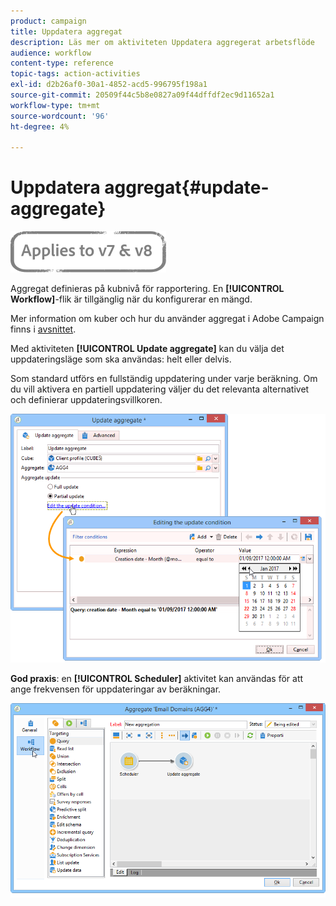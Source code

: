 ```yaml
---
product: campaign
title: Uppdatera aggregat
description: Läs mer om aktiviteten Uppdatera aggregerat arbetsflöde
audience: workflow
content-type: reference
topic-tags: action-activities
exl-id: d2b26af0-30a1-4852-acd5-996795f198a1
source-git-commit: 20509f44c5b8e0827a09f44dffdf2ec9d11652a1
workflow-type: tm+mt
source-wordcount: '96'
ht-degree: 4%

---
```


# Uppdatera aggregat{#update-aggregate}

![](../../assets/common.svg)

Aggregat definieras på kubnivå för rapportering. En **[!UICONTROL Workflow]**-flik är tillgänglig när du konfigurerar en mängd.

Mer information om kuber och hur du använder aggregat i Adobe Campaign finns i [avsnittet](../../reporting/using/concepts-and-methodology.md#calculating-and-using-aggregates).

Med aktiviteten **[!UICONTROL Update aggregate]** kan du välja det uppdateringsläge som ska användas: helt eller delvis.

Som standard utförs en fullständig uppdatering under varje beräkning. Om du vill aktivera en partiell uppdatering väljer du det relevanta alternativet och definierar uppdateringsvillkoren.

![](assets/s_advuser_cube_agregate_05.png)

**God praxis**: en  **[!UICONTROL Scheduler]** aktivitet kan användas för att ange frekvensen för uppdateringar av beräkningar.

![](assets/s_advuser_cube_agregate_04.png)
